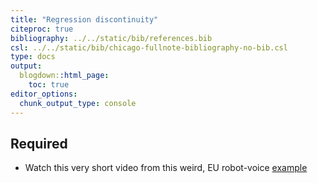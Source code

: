 ```yaml
---
title: "Regression discontinuity"
citeproc: true
bibliography: ../../static/bib/references.bib
csl: ../../static/bib/chicago-fullnote-bibliography-no-bib.csl
type: docs
output:
  blogdown::html_page:
    toc: true
editor_options: 
  chunk_output_type: console
---
```


## Required

- Watch this very short video from this weird, EU robot-voice [example](https://www.youtube.com/watch?v=UeROebc6PQo)
